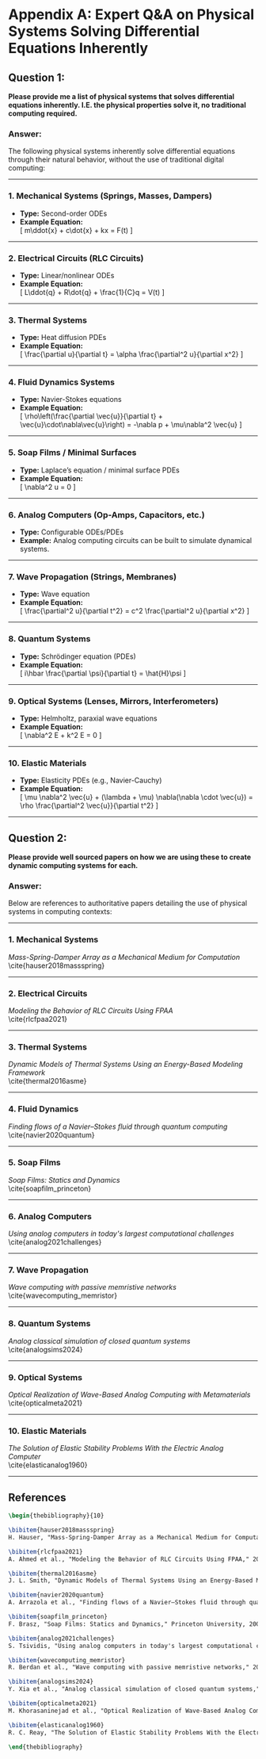 
# Appendix A: Expert Q&A on Physical Systems Solving Differential Equations Inherently

## Question 1:
**Please provide me a list of physical systems that solves differential equations inherently. I.E. the physical properties solve it, no traditional computing required.**

### Answer:

The following physical systems inherently solve differential equations through their natural behavior, without the use of traditional digital computing:

---

### 1. Mechanical Systems (Springs, Masses, Dampers)
- **Type:** Second-order ODEs  
- **Example Equation:**  
  \[
  m\ddot{x} + c\dot{x} + kx = F(t)
  \]

---

### 2. Electrical Circuits (RLC Circuits)
- **Type:** Linear/nonlinear ODEs  
- **Example Equation:**  
  \[
  L\ddot{q} + R\dot{q} + \frac{1}{C}q = V(t)
  \]

---

### 3. Thermal Systems
- **Type:** Heat diffusion PDEs  
- **Example Equation:**  
  \[
  \frac{\partial u}{\partial t} = \alpha \frac{\partial^2 u}{\partial x^2}
  \]

---

### 4. Fluid Dynamics Systems
- **Type:** Navier-Stokes equations  
- **Example Equation:**  
  \[
  \rho\left(\frac{\partial \vec{u}}{\partial t} + \vec{u}\cdot\nabla\vec{u}\right) = -\nabla p + \mu\nabla^2 \vec{u}
  \]

---

### 5. Soap Films / Minimal Surfaces
- **Type:** Laplace’s equation / minimal surface PDEs  
- **Example Equation:**  
  \[
  \nabla^2 u = 0
  \]

---

### 6. Analog Computers (Op-Amps, Capacitors, etc.)
- **Type:** Configurable ODEs/PDEs  
- **Example:** Analog computing circuits can be built to simulate dynamical systems.

---

### 7. Wave Propagation (Strings, Membranes)
- **Type:** Wave equation  
- **Example Equation:**  
  \[
  \frac{\partial^2 u}{\partial t^2} = c^2 \frac{\partial^2 u}{\partial x^2}
  \]

---

### 8. Quantum Systems
- **Type:** Schrödinger equation (PDEs)  
- **Example Equation:**  
  \[
  i\hbar \frac{\partial \psi}{\partial t} = \hat{H}\psi
  \]

---

### 9. Optical Systems (Lenses, Mirrors, Interferometers)
- **Type:** Helmholtz, paraxial wave equations  
- **Example Equation:**  
  \[
  \nabla^2 E + k^2 E = 0
  \]

---

### 10. Elastic Materials
- **Type:** Elasticity PDEs (e.g., Navier-Cauchy)  
- **Example Equation:**  
  \[
  \mu \nabla^2 \vec{u} + (\lambda + \mu) \nabla(\nabla \cdot \vec{u}) = \rho \frac{\partial^2 \vec{u}}{\partial t^2}
  \]

---

## Question 2:
**Please provide well sourced papers on how we are using these to create dynamic computing systems for each.**

### Answer:

Below are references to authoritative papers detailing the use of physical systems in computing contexts:

---

### 1. Mechanical Systems  
*Mass-Spring-Damper Array as a Mechanical Medium for Computation*  
\cite{hauser2018massspring}

---

### 2. Electrical Circuits  
*Modeling the Behavior of RLC Circuits Using FPAA*  
\cite{rlcfpaa2021}

---

### 3. Thermal Systems  
*Dynamic Models of Thermal Systems Using an Energy-Based Modeling Framework*  
\cite{thermal2016asme}

---

### 4. Fluid Dynamics  
*Finding flows of a Navier–Stokes fluid through quantum computing*  
\cite{navier2020quantum}

---

### 5. Soap Films  
*Soap Films: Statics and Dynamics*  
\cite{soapfilm_princeton}

---

### 6. Analog Computers  
*Using analog computers in today's largest computational challenges*  
\cite{analog2021challenges}

---

### 7. Wave Propagation  
*Wave computing with passive memristive networks*  
\cite{wavecomputing_memristor}

---

### 8. Quantum Systems  
*Analog classical simulation of closed quantum systems*  
\cite{analogsims2024}

---

### 9. Optical Systems  
*Optical Realization of Wave-Based Analog Computing with Metamaterials*  
\cite{opticalmeta2021}

---

### 10. Elastic Materials  
*The Solution of Elastic Stability Problems With the Electric Analog Computer*  
\cite{elasticanalog1960}

---

## References

```latex
\begin{thebibliography}{10}

\bibitem{hauser2018massspring}
H. Hauser, "Mass-Spring-Damper Array as a Mechanical Medium for Computation," University of Bristol, 2018.

\bibitem{rlcfpaa2021}
A. Ahmed et al., "Modeling the Behavior of RLC Circuits Using FPAA," 2021.

\bibitem{thermal2016asme}
J. L. Smith, "Dynamic Models of Thermal Systems Using an Energy-Based Modeling Framework," ASME J. Heat Transfer, 2016.

\bibitem{navier2020quantum}
A. Arrazola et al., "Finding flows of a Navier–Stokes fluid through quantum computing," *npj Quantum Information*, 2020.

\bibitem{soapfilm_princeton}
F. Brasz, "Soap Films: Statics and Dynamics," Princeton University, 2006.

\bibitem{analog2021challenges}
S. Tsividis, "Using analog computers in today's largest computational challenges," arXiv:2102.07268, 2021.

\bibitem{wavecomputing_memristor}
R. Berdan et al., "Wave computing with passive memristive networks," 2019.

\bibitem{analogsims2024}
Y. Xia et al., "Analog classical simulation of closed quantum systems," arXiv:2502.06311, 2024.

\bibitem{opticalmeta2021}
M. Khorasaninejad et al., "Optical Realization of Wave-Based Analog Computing with Metamaterials," *Applied Sciences*, 2021.

\bibitem{elasticanalog1960}
R. C. Reay, "The Solution of Elastic Stability Problems With the Electric Analog Computer," ASME, 1960.

\end{thebibliography}
```
